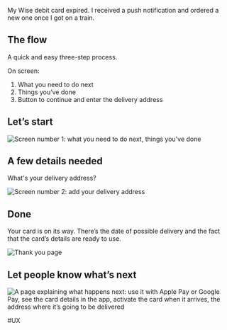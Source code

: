 My Wise debit card expired. I received a push notification and ordered a new one once I got on a train. 

## The flow

A quick and easy three-step process.

On screen: 

1. What you need to do next
2. Things you’ve done
3. Button to continue and enter the delivery address

## Let’s start

![Screen number 1: what you need to do next, things you've done](./assets/wise-1.jpg)

## A few details needed

What's your delivery address?

![Screen number 2: add your delivery address](./assets/wise-2.jpg)

## Done

Your card is on its way. There’s the date of possible delivery and the fact that the card’s details are ready to use.

![Thank you page](./assets/wise-3.jpg)

## Let people know what’s next

![A page explaining what happens next: use it with Apple Pay or Google Pay, see the card details in the app, activate the card when it arrives, the address where it’s going to be delivered](./assets/wise-4.jpg)

#UX 
